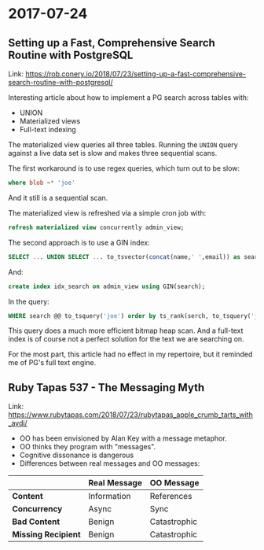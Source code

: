 # 2017-07-24

## Setting up a Fast, Comprehensive Search Routine with PostgreSQL

Link: https://rob.conery.io/2018/07/23/setting-up-a-fast-comprehensive-search-routine-with-postgresql/

Interesting article about how to implement a PG search across tables with:

- UNION
- Materialized views
- Full-text indexing

The materialized view queries all three tables. Running the `UNION`
query against a live data set is slow and makes three sequential
scans.

The first workaround is to use regex queries, which turn out to be
slow:

```sql
where blob ~* 'joe'
```

And it still is a sequential scan.

The materialized view is refreshed via a simple cron job with:

```sql
refresh materialized view concurrently admin_view;
```

The second approach is to use a GIN index:

```sql
SELECT ... UNION SELECT ... to_tsvector(concat(name,' ',email)) as search, ...
```

And:

```sql
create index idx_search on admin_view using GIN(search);
```

In the query:

```sql
WHERE search @@ to_tsquery('joe') order by ts_rank(serch, to_tsquery('joe')) desc;
```

This query does a much more efficient bitmap heap scan. And a
full-text index is of course not a perfect solution for the text we
are searching on.

For the most part, this article had no effect in my repertoire, but it
reminded me of PG's full text engine.

## Ruby Tapas 537 - The Messaging Myth

Link: https://www.rubytapas.com/2018/07/23/rubytapas_apple_crumb_tarts_with_avdi/

- OO has been envisioned by Alan Key with a message metaphor.
- OO thinks they program with "messages".
- Cognitive dissonance is dangerous
- Differences between real messages and OO messages:

|                       | Real Message | OO Message   |
| --------------------  | ----------   | ----------   |
| **Content**           | Information  | References   |
| **Concurrency**       | Async        | Sync         |
| **Bad Content**       | Benign       | Catastrophic |
| **Missing Recipient** | Benign       | Catastrophic |
